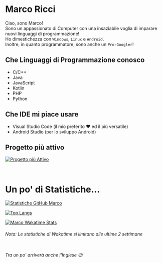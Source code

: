 # Marco Ricci
Ciao, sono Marco!<br>
Sono un appassionato di Computer con una insaziabile voglia di imparare nuovi linguaggi di programmazione!<br>
Ho dimestichezza con ```Windows```, ```Linux``` e ```Android```.<br>
Inoltre, in quanto programmatore, sono anche un ```Pro-Googler```!

## Che Linguaggi di Programmazione conosco
- C/C++
- Java
- JavaScript
- Kotlin
- PHP
- Python

## Che IDE mi piace usare
- Visual Studio Code (il mio preferito :heart: ed il più versatile)
- Android Studio (per lo sviluppo Android)

## Progetto più attivo
[![Progetto più Attivo](https://github-readme-stats.vercel.app/api/pin/?username=Markus2003&repo=Assistente-Vocale&theme=tokyonight)](https://github.com/Markus2003/Assistente-Vocale)

<br>

# Un po' di Statistiche...

[![Statistiche GitHub Marco](https://github-readme-stats.vercel.app/api?username=Markus2003&show_icons=true&theme=tokyonight&custom_title=Statistiche%20GitHub%20di%20Marco)](https://github.com/Markus2003)<br>


[![Top Langs](https://github-readme-stats.vercel.app/api/top-langs/?username=Markus2003&layout=compact&theme=tokyonight&custom_title=Linguaggi%20più%20usati)](https://github.com/Markus2003)<br>

[![Marco Wakatime Stats](https://github-readme-stats.vercel.app/api/wakatime?username=Markus2003&hide=text,Markdown&layout=compact&theme=tokyonight&custom_title=Statistiche%20Wakatime)](https://github.com/Markus2003)<br>


###### Nota: Le statistiche di Wakatime si limitano alle ultime 2 settimane<br><br>
###### Tra un po' arriverà anche l'Inglese :wink: